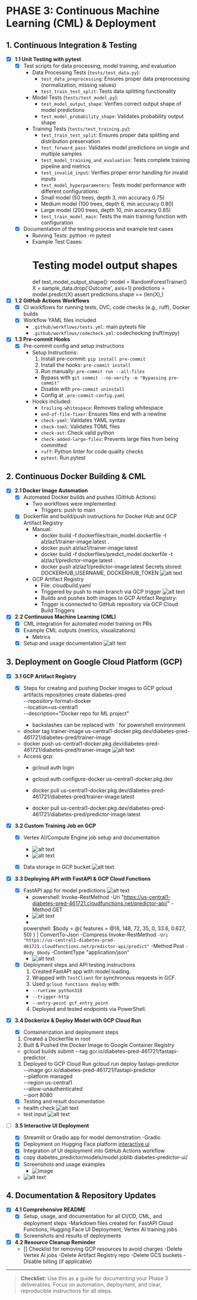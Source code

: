 # PHASE 3: Continuous Machine Learning (CML) & Deployment

## 1. Continuous Integration & Testing
- [x] **1.1 Unit Testing with pytest**
  - [x] Test scripts for data processing, model training, and evaluation
    * Data Processing Tests (`tests/test_data.py`):
        - `test_data_preprocessing`: Ensures proper data preprocessing (normalization, missing values)
        - `test_train_test_split`: Tests data splitting functionality
    * Model Tests (`tests/test_model.py`):
        - `test_model_output_shape`: Verifies correct output shape of model predictions
        - `test_model_probability_shape`: Validates probability output shape
    * Training Tests (`tests/test_training.py`):
        - `test_train_test_split`: Ensures proper data splitting and distribution preservation
        - `test_forward_pass`: Validates model predictions on single and multiple samples
        - `test_model_training_and_evaluation`: Tests complete training pipeline and metrics
        - `test_invalid_input`: Verifies proper error handling for invalid inputs
        - `test_model_hyperparameters`: Tests model performance with different configurations:
        * Small model (50 trees, depth 3, min accuracy 0.75)
        * Medium model (100 trees, depth 6, min accuracy 0.80)
        * Large model (200 trees, depth 10, min accuracy 0.85)
        - `test_train_model_main`: Tests the main training function with configuration
  - [x] Documentation of the testing process and example test cases
    * Running Tests:
        python -m pytest
    * Example Test Cases:
        # Testing model output shapes
        def test_model_output_shape():
            model = RandomForestTrainer()
            X = sample_data.drop('Outcome', axis=1)
            predictions = model.predict(X)
            assert predictions.shape == (len(X),)
- [x] **1.2 GitHub Actions Workflows**
  - [x] CI workflows for running tests, DVC, code checks (e.g., ruff), Docker builds
  - [x] Workflow YAML files included
    * `.github/workflows/tests.yml`: main pytests file
    * `.github/workflows/codecheck.yml`: codechecking (ruff/mypy)

- [x] **1.3 Pre-commit Hooks**
  - [x] Pre-commit config and setup instructions
    * Setup Instructions:
        1. Install pre-commit: `pip install pre-commit`
        2. Install the hooks: `pre-commit install`
        3. Run manually: `pre-commit run --all-files`
        - Bypass with `git commit --no-verify -m "Bypassing pre-commit"`
        - Disable with `pre-commit uninstall`
        - Config at `.pre-commit-config.yaml`
    * Hooks included:
        - `trailing-whitespace`: Removes trailing whitespace
        - `end-of-file-fixer`: Ensures files end with a newline
        - `check-yaml`: Validates YAML syntax
        - `check-toml`: Validates TOML files
        - `check-ast`: Check valid python
        - `check-added-large-files`: Prevents large files from being committed
        - `ruff`: Python linter for code quality checks
        - `pytest`: Run pytest

## 2. Continuous Docker Building & CML
- [x] **2.1 Docker Image Automation**
  - [x] Automated Docker builds and pushes (GitHub Actions)
    - Two workflows were implemented:
      - Triggers: push to main
  - [x] Dockerfile and build/push instructions for Docker Hub and GCP Artifact Registry
    - Manual:
      - docker build -f dockerfiles/train_model.dockerfile -t alzlaz1/trainer-image:latest .
      - docker push alzlaz1/trainer-image:latest
      - docker build -f dockerfiles/predict_model.dockerfile -t alzlaz1/predictor-image:latest .
      - docker push alzlaz1/predictor-image:latest
    Secrets stored: DOCKERHUB_USERNAME, DOCKERHUB_TOKEN
    ![alt text](images/gcp_repo.png)
    - GCP Artifact Registry
      - File: cloudbuild.yaml
      - Triggered by push to main branch via GCP trigger
      ![alt text](images/gcp_trigger.png)
      - Builds and pushes both images to GCP Artifact Registry:
      - Trigger is connected to GitHub repository via GCP Cloud Build Triggers
- [x] **2.2 Continuous Machine Learning (CML)**
  - [x] CML integration for automated model training on PRs
  - [x] Example CML outputs (metrics, visualizations)
    - Metrics
  - [x] Setup and usage documentation
    ![alt text](images/cml_output.png)
## 3. Deployment on Google Cloud Platform (GCP)
- [x] **3.1 GCP Artifact Registry**
  - [x] Steps for creating and pushing Docker images to GCP
    gcloud artifacts repositories create diabetes-pred \
    --repository-format=docker \
    --location=us-central1 \
    --description="Docker repo for ML project"

    - backslashes can be replaced with ` for powershell environment

  - docker tag trainer-image us-central1-docker.pkg.dev/diabetes-pred-461721/diabetes-pred/trainer-image
  - docker push us-central1-docker.pkg.dev/diabetes-pred-461721/diabetes-pred/trainer-image
  ![alt text](docs/screenshots/Artifact_Screenshot.png)
  - Access gcp:
    - gcloud auth login
    - gcloud auth configure-docker us-central1-docker.pkg.dev

    - docker pull us-central1-docker.pkg.dev/diabetes-pred-461721/diabetes-pred/trainer-image:latest
    - docker pull us-central1-docker.pkg.dev/diabetes-pred-461721/diabetes-pred/predictor-image:latest

- [x] **3.2 Custom Training Job on GCP**
  - [x] Vertex AI/Compute Engine job setup and documentation
    - ![alt text](docs/screenshots/vertex_ai.png)
    - ![alt text](docs/screenshots/vertex_ai2.png)
  - [x] Data storage in GCP bucket
    ![alt text](images/gcp_bucket3.png)


- [x] **3.3 Deploying API with FastAPI & GCP Cloud Functions**
  - [x] FastAPI app for model predictions
    ![alt text](images/Cloud_run_function.png)
    - powershell: Invoke-RestMethod -Uri "https://us-central1-diabetes-pred-461721.cloudfunctions.net/predictor-api/" -Method GET
    - ![alt text](images/health_check.png)
    - 
    powershell: $body = @{
        features = @(6, 148, 72, 35, 0, 33.6, 0.627, 50)
    } | ConvertTo-Json -Compress
    Invoke-RestMethod `
        -Uri "https://us-central1-diabetes-pred-461721.cloudfunctions.net/predictor-api/predict" `
        -Method Post `
        -Body $body `
        -ContentType "application/json"
    - ![alt text](images/predict.png)
  - [x] Deployment steps and API testing instructions
    1. Created FastAPI app with model loading.
    2. Wrapped with `TestClient` for synchronous requests in GCF.
    3. Used `gcloud functions deploy` with:
      - `--runtime python310`
      - `--trigger-http`
      - `--entry-point gcf_entry_point`
    4. Deployed and tested endpoints via PowerShell.


- [x] **3.4 Dockerize & Deploy Model with GCP Cloud Run**
  - [x] Containerization and deployment steps
  1. Created a Dockerfile in root
  2. Built & Pushed the Docker Image to Google Container Registry
  - gcloud builds submit --tag gcr.io/diabetes-pred-461721/fastapi-predictor .
  3. Deployed to GCP Cloud Run
  gcloud run deploy fastapi-predictor \
  --image gcr.io/diabetes-pred-461721/fastapi-predictor \
  --platform managed \
  --region us-central1 \
  --allow-unauthenticated \
  --port 8080
  - [x] Testing and result documentation
  - health check
  ![alt text](images/api_thing.png)
  - test input
  ![alt text](images/test_api2.png)
  

- [ ] **3.5 Interactive UI Deployment**
  - [x] Streamlit or Gradio app for model demonstration
    -Gradio
  - [x] Deployment on Hugging Face platform
    [interactive ui](docs/interactive_ui.md)
  - [x] Integration of UI deployment into GitHub Actions workflow
  - [x] copy diabetes_predictor/models/model.joblib diabetes-predictor-ui/
  - [x] Screenshots and usage examples
      - ![image](https://github.com/user-attachments/assets/dfa0c176-6922-4beb-9aee-351b567de840)
  - ![alt text](images/hugging_face.png)

## 4. Documentation & Repository Updates
- [x] **4.1 Comprehensive README**
  - [x] Setup, usage, and documentation for all CI/CD, CML, and deployment steps
    -Markdown files created for: FastAPI Cloud Functions, Hugging Face UI Deployment, Vertex AI training jobs
  - [x] Screenshots and results of deployments
- [x] **4.2 Resource Cleanup Reminder**
  - [] Checklist for removing GCP resources to avoid charges
    -Delete Vertex AI jobs
    -Delete Artifact Registry repo
    -Delete GCS buckets
    -Disable billing (if applicable)



---

> **Checklist:** Use this as a guide for documenting your Phase 3 deliverables. Focus on automation, deployment, and clear, reproducible instructions for all steps.
